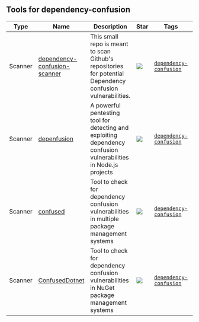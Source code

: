 
## Tools for dependency-confusion

| Type | Name | Description | Star | Tags | Badges |
| --- | --- | --- | --- | --- | --- |
|Scanner|[dependency-confusion-scanner](https://github.com/Yaniv-git/dependency-confusion-scanner)|This small repo is meant to scan Github's repositories for potential Dependency confusion vulnerabilities.|![](https://img.shields.io/github/stars/Yaniv-git/dependency-confusion-scanner?label=%20)|[`dependency-confusion`](/categorize/tags/dependency-confusion.md)|![linux](/images/linux.png)![macos](/images/apple.png)![windows](/images/windows.png)[![Python](/images/python.png)](/categorize/langs/Python.md)|
|Scanner|[depenfusion](https://github.com/benjamin-mauss/depenfusion)|A powerful pentesting tool for detecting and exploiting dependency confusion vulnerabilities in Node.js projects|![](https://img.shields.io/github/stars/benjamin-mauss/depenfusion?label=%20)|[`dependency-confusion`](/categorize/tags/dependency-confusion.md)|![linux](/images/linux.png)![macos](/images/apple.png)![windows](/images/windows.png)[![Python](/images/python.png)](/categorize/langs/Python.md)|
|Scanner|[confused](https://github.com/visma-prodsec/confused)|Tool to check for dependency confusion vulnerabilities in multiple package management systems|![](https://img.shields.io/github/stars/visma-prodsec/confused?label=%20)|[`dependency-confusion`](/categorize/tags/dependency-confusion.md)|![linux](/images/linux.png)![macos](/images/apple.png)![windows](/images/windows.png)[![Go](/images/go.png)](/categorize/langs/Go.md)|
|Scanner|[ConfusedDotnet](https://github.com/visma-prodsec/ConfusedDotnet)|Tool to check for dependency confusion vulnerabilities in NuGet package management systems|![](https://img.shields.io/github/stars/visma-prodsec/ConfusedDotnet?label=%20)|[`dependency-confusion`](/categorize/tags/dependency-confusion.md)|![windows](/images/windows.png)[![C#](/images/c%23.png)](/categorize/langs/C%23.md)|

